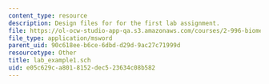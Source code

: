 ```yaml
---
content_type: resource
description: Design files for for the first lab assignment.
file: https://ol-ocw-studio-app-qa.s3.amazonaws.com/courses/2-996-biomedical-devices-design-laboratory-fall-2007/e05c629ca8018152dec523634c08b582_lab_example1.sch
file_type: application/msword
parent_uid: 90c618ee-b6ce-6dbd-d29d-9ac27c71999d
resourcetype: Other
title: lab_example1.sch
uid: e05c629c-a801-8152-dec5-23634c08b582
---
```

